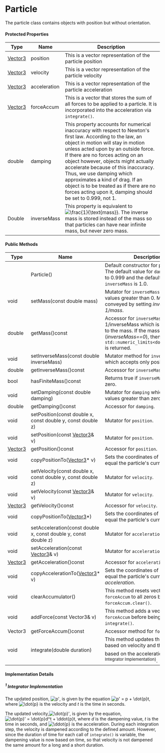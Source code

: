 # Particle

The particle class contains objects with position but without orientation.



#### Protected Properties

| Type                  | Name         | Description                                                  |
| --------------------- | ------------ | ------------------------------------------------------------ |
| [Vector3](Vector3.md) | position     | This is a vector representation of the particle position     |
| [Vector3](Vector3.md) | velocity     | This is a vector representation of the particle velocity     |
| [Vector3](Vector3.md) | acceleration | This is a vector representation of the particle acceleration |
| [Vector3](Vector3.md) | forceAccum   | This is a vector that stores the sum of all forces to be applied to a particle. It is incorporated into the acceleration via `integrate()`. |
| double                | damping      | This property accounts for numerical inaccuracy with respect to Newton's first law. According to the law, an object in motion will stay in motion unless acted upon by an outside force. If there are no forces acting on an object however, objects might actually accelerate because of this inaccuracy. Thus, we use damping which approximates a kind of drag. If an object is to be treated as if there are no forces acting upon it, damping should be set to 0.999, not 1. |
| Double                | inverseMass  | This property is equivalent to <img src="https://latex.codecogs.com/gif.latex?\frac{1}{\text{mass}}" title="\frac{1}{\text{mass}}" />. The inverse mass is stored instead of the mass so that particles can have near infinite mass, but never zero mass. |



#### Public Methods

| Type                  | Name                                                         | Description                                                  |
| --------------------- | ------------------------------------------------------------ | ------------------------------------------------------------ |
|                       | Particle()                                                   | Default constructor for particles. The default value for `damping` is set to 0.999 and the default value for `inverseMass` is 1.0. |
| void                  | setMass(const double mass)                                   | Mutator for `inverseMass` that accepts values greater than 0. Mass is conveyed by setting *inverseMass = 1/mass*. |
| double                | getMass()const                                               | Accessor for `inverseMass`. Returns 1/inverseMass which is equivalent to the mass. If the mass is infinite (*inverseMass==0*), then `std::numeric_limits<double>::max()` is returned. |
| void                  | setInverseMass(const double inverseMass)                     | Mutator method for `inverseMass` which accepts only positive values. |
| double                | getInverseMass()const                                        | Accessor for `inverseMass`.                                  |
| bool                  | hasFiniteMass()const                                         | Returns true if `inverseMass` is not zero.                   |
| void                  | setDamping(const double damping)                             | Mutator for `damping` which accepts values greater than zero. |
| double                | getDamping()const                                            | Accessor for `damping`.                                      |
| void                  | setPosition(const double x, const double y, const double z)  | Mutator for `position`.                                      |
| void                  | setPosition(const [Vector3](Vector3.md)& v)                  | Mutator for `position`.                                      |
| [Vector3](vector3.md) | getPosition()const                                           | Accessor for `position`.                                     |
| void                  | copyPositionTo([Vector3](Vector3.md)* v)                     | Sets the coordinates of pointer v to equal the particle's current *position*. |
| void                  | setVelocity(const double x, const double y, const double z)  | Mutator for `velocity`.                                      |
| void                  | setVelocity(const [Vector3](Vector3.md)& v)                  | Mutator for `velocity`.                                      |
| [Vector3](Vector3.md) | getVelocity()const                                           | Accessor for `velocity`.                                     |
| void                  | copyPositionTo([Vector3](Vector3.md)*)                       | Sets the coordinates of pointer v to equal the particle's current *velocity*. |
| void                  | setAcceleration(const double x, const double y, const double z) | Mutator for `acceleration`.                                  |
| void                  | setAcceleration(const [Vector3](Vector3.md)& v)              | Mutator for `acceleration`.                                  |
| [Vector3](Vector3.md) | getAcceleration()const                                       | Accessor for `acceleration`.                                 |
| void                  | copyAccelerationTo([Vector3](Vector3.md)* v)                 | Sets the coordinates of pointer v to equal the particle's current *acceleration*. |
| void                  | clearAccumulator()                                           | This method resets vector `forceAccum` to all zeros by calling `forceAccum.clear()`. |
| void                  | addForce(const Vector3& v)                                   | This method adds a vector to `forceAccum` before being called by `integrate()`. |
| Vector3               | getForceAccum()const                                         | Accessor method for `forceAccum`.                            |
| void                  | integrate(double duration)                                   | This method updates the position based on velocity and the velocity based on the acceleration<sup>[1](#<sup>1</sup> Integrator Implementation)</sup>. |



#### Implementation Details

##### <sup>1</sup> Integrator Implementation

The updated position, <img src="https://latex.codecogs.com/gif.latex?p'" title="p'" />, is given by the equation <img src="https://latex.codecogs.com/gif.latex?p'&space;=&space;p&space;&plus;&space;\dot{p}t" title="p' = p + \dot{p}t" />, where <img src="https://latex.codecogs.com/gif.latex?\dot{p}" title="\dot{p}" /> is the velocity and *t* is the time in seconds.

The updated velocity,<img src="https://latex.codecogs.com/gif.latex?\dot{p}'" title="\dot{p}'" />, is given by the equation, <img src="https://latex.codecogs.com/gif.latex?\dot{p}'&space;=&space;\dot{p}d^t&space;&plus;&space;\ddot{p}t" title="\dot{p}' = \dot{p}d^t + \ddot{p}t" />, where *d* is the dampening value, *t* is the time in seconds, and <img src="https://latex.codecogs.com/gif.latex?\ddot{p}" title="\ddot{p}" /> is the acceleration. During each integration step, the velocity is dampened according to the defined amount. However, since the duration of time for each call of `integrate()` is variable, the dampening value is now based on time, so that velocity is not dampened the same amount for a long and a short duration.